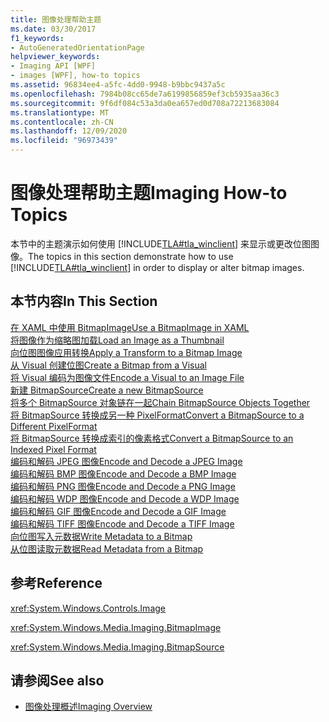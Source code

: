 ```yaml
---
title: 图像处理帮助主题
ms.date: 03/30/2017
f1_keywords:
- AutoGeneratedOrientationPage
helpviewer_keywords:
- Imaging API [WPF]
- images [WPF], how-to topics
ms.assetid: 96834ee4-a5fc-4dd0-9948-b9bbc9437a5c
ms.openlocfilehash: 7984b08cc65de7a6199856859ef3cb5935aa36c3
ms.sourcegitcommit: 9f6df084c53a3da0ea657ed0d708a72213683084
ms.translationtype: MT
ms.contentlocale: zh-CN
ms.lasthandoff: 12/09/2020
ms.locfileid: "96973439"
---
```

# <a name="imaging-how-to-topics"></a><span data-ttu-id="eca01-102">图像处理帮助主题</span><span class="sxs-lookup"><span data-stu-id="eca01-102">Imaging How-to Topics</span></span>
<span data-ttu-id="eca01-103">本节中的主题演示如何使用 [!INCLUDE[TLA#tla_winclient](../../../includes/tlasharptla-winclient-md.md)] 来显示或更改位图图像。</span><span class="sxs-lookup"><span data-stu-id="eca01-103">The topics in this section demonstrate how to use [!INCLUDE[TLA#tla_winclient](../../../includes/tlasharptla-winclient-md.md)] in order to display or alter bitmap images.</span></span>  
  
## <a name="in-this-section"></a><span data-ttu-id="eca01-104">本节内容</span><span class="sxs-lookup"><span data-stu-id="eca01-104">In This Section</span></span>  
 [<span data-ttu-id="eca01-105">在 XAML 中使用 BitmapImage</span><span class="sxs-lookup"><span data-stu-id="eca01-105">Use a BitmapImage in XAML</span></span>](how-to-use-a-bitmapimage.md)  
 [<span data-ttu-id="eca01-106">将图像作为缩略图加载</span><span class="sxs-lookup"><span data-stu-id="eca01-106">Load an Image as a Thumbnail</span></span>](how-to-load-an-image-as-a-thumbnail.md)  
 [<span data-ttu-id="eca01-107">向位图图像应用转换</span><span class="sxs-lookup"><span data-stu-id="eca01-107">Apply a Transform to a Bitmap Image</span></span>](how-to-apply-a-transform-to-a-bitmapimage.md)  
 [<span data-ttu-id="eca01-108">从 Visual 创建位图</span><span class="sxs-lookup"><span data-stu-id="eca01-108">Create a Bitmap from a Visual</span></span>](how-to-create-a-bitmap-from-a-visual.md)  
 [<span data-ttu-id="eca01-109">将 Visual 编码为图像文件</span><span class="sxs-lookup"><span data-stu-id="eca01-109">Encode a Visual to an Image File</span></span>](how-to-encode-a-visual-to-an-image-file.md)  
 [<span data-ttu-id="eca01-110">新建 BitmapSource</span><span class="sxs-lookup"><span data-stu-id="eca01-110">Create a new BitmapSource</span></span>](how-to-create-a-new-bitmapsource.md)  
 [<span data-ttu-id="eca01-111">将多个 BitmapSource 对象链在一起</span><span class="sxs-lookup"><span data-stu-id="eca01-111">Chain BitmapSource Objects Together</span></span>](how-to-chain-bitmapsource-objects-together.md)  
 [<span data-ttu-id="eca01-112">将 BitmapSource 转换成另一种 PixelFormat</span><span class="sxs-lookup"><span data-stu-id="eca01-112">Convert a BitmapSource to a Different PixelFormat</span></span>](how-to-convert-a-bitmapsource-to-a-different-pixelformat.md)  
 [<span data-ttu-id="eca01-113">将 BitmapSource 转换成索引的像素格式</span><span class="sxs-lookup"><span data-stu-id="eca01-113">Convert a BitmapSource to an Indexed Pixel Format</span></span>](how-to-convert-a-bitmapsource-to-an-indexed-pixel-format.md)  
 [<span data-ttu-id="eca01-114">编码和解码 JPEG 图像</span><span class="sxs-lookup"><span data-stu-id="eca01-114">Encode and Decode a JPEG Image</span></span>](how-to-encode-and-decode-a-jpeg-image.md)  
 [<span data-ttu-id="eca01-115">编码和解码 BMP 图像</span><span class="sxs-lookup"><span data-stu-id="eca01-115">Encode and Decode a BMP Image</span></span>](how-to-encode-and-decode-a-bmp-image.md)  
 [<span data-ttu-id="eca01-116">编码和解码 PNG 图像</span><span class="sxs-lookup"><span data-stu-id="eca01-116">Encode and Decode a PNG Image</span></span>](how-to-encode-and-decode-a-png-image.md)  
 [<span data-ttu-id="eca01-117">编码和解码 WDP 图像</span><span class="sxs-lookup"><span data-stu-id="eca01-117">Encode and Decode a WDP Image</span></span>](how-to-encode-and-decode-a-wdp-image.md)  
 [<span data-ttu-id="eca01-118">编码和解码 GIF 图像</span><span class="sxs-lookup"><span data-stu-id="eca01-118">Encode and Decode a GIF Image</span></span>](how-to-encode-and-decode-a-gif-image.md)  
 [<span data-ttu-id="eca01-119">编码和解码 TIFF 图像</span><span class="sxs-lookup"><span data-stu-id="eca01-119">Encode and Decode a TIFF Image</span></span>](how-to-encode-and-decode-a-tiff-image.md)  
 [<span data-ttu-id="eca01-120">向位图写入元数据</span><span class="sxs-lookup"><span data-stu-id="eca01-120">Write Metadata to a Bitmap</span></span>](how-to-write-metadata-to-a-bitmap.md)  
 [<span data-ttu-id="eca01-121">从位图读取元数据</span><span class="sxs-lookup"><span data-stu-id="eca01-121">Read Metadata from a Bitmap</span></span>](how-to-read-metadata-from-a-bitmap.md)  
  
## <a name="reference"></a><span data-ttu-id="eca01-122">参考</span><span class="sxs-lookup"><span data-stu-id="eca01-122">Reference</span></span>  
 <xref:System.Windows.Controls.Image>  
  
 <xref:System.Windows.Media.Imaging.BitmapImage>  
  
 <xref:System.Windows.Media.Imaging.BitmapSource>  
  
## <a name="see-also"></a><span data-ttu-id="eca01-123">请参阅</span><span class="sxs-lookup"><span data-stu-id="eca01-123">See also</span></span>

- [<span data-ttu-id="eca01-124">图像处理概述</span><span class="sxs-lookup"><span data-stu-id="eca01-124">Imaging Overview</span></span>](imaging-overview.md)
